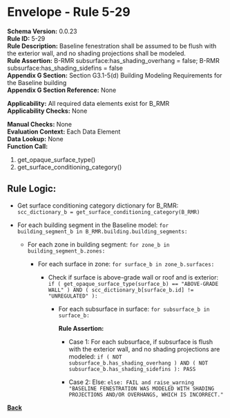 
# Envelope - Rule 5-29  

**Schema Version:** 0.0.23  
**Rule ID:** 5-29  
**Rule Description:** Baseline fenestration shall be assumed to be flush with the exterior wall, and no shading projections shall be modeled.  
**Rule Assertion:** B-RMR subsurface:has_shading_overhang = false; B-RMR subsurface:has_shading_sidefins = false  
**Appendix G Section:** Section G3.1-5(d) Building Modeling Requirements for the Baseline building  
**Appendix G Section Reference:**  None  

**Applicability:** All required data elements exist for B_RMR  
**Applicability Checks:** None  

**Manual Checks:** None  
**Evaluation Context:**  Each Data Element  
**Data Lookup:** None  
**Function Call:**  

  1. get_opaque_surface_type()
  2. get_surface_conditioning_category()

## Rule Logic:

- Get surface conditioning category dictionary for B_RMR: `scc_dictionary_b = get_surface_conditioning_category(B_RMR)`

- For each building segment in the Baseline model: `for building_segment_b in B_RMR.building.building_segments:`

  - For each zone in building segment: `for zone_b in building_segment_b.zones:`

    - For each surface in zone: `for surface_b in zone_b.surfaces:`

      - Check if surface is above-grade wall or roof and is exterior: `if ( get_opaque_surface_type(surface_b) == "ABOVE-GRADE WALL" ) AND ( scc_dictionary_b[surface_b.id] != "UNREGULATED" ):`

        - For each subsurface in surface: `for subsurface_b in surface_b:`

          **Rule Assertion:**

          - Case 1: For each subsurface, if subsurface is flush with the exterior wall, and no shading projections are modeled: `if ( NOT subsurface_b.has_shading_overhang ) AND ( NOT subsurface_b.has_shading_sidefins ): PASS`

          - Case 2: Else: `else: FAIL and raise_warning "BASELINE FENESTRATION WAS MODELED WITH SHADING PROJECTIONS AND/OR OVERHANGS, WHICH IS INCORRECT."`

**[Back](../_toc.md)**
